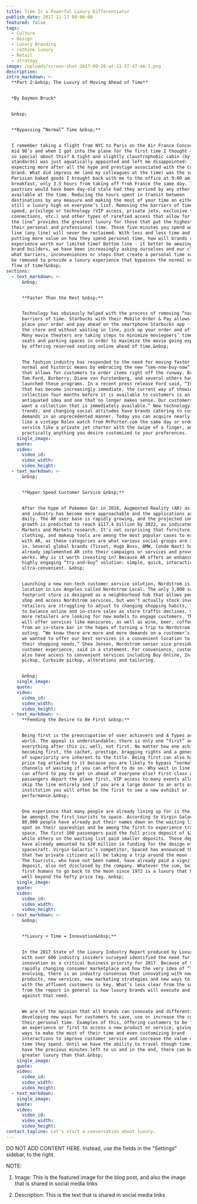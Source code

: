 ```yaml
---
title: Time Is a Powerful Luxury Differentiator
publish_date: 2017-11-17 00:00:00
featured: false
tags:
  - Culture
  - Design
  - Luxury Branding
  - rethink luxury
  - Retail
  - strategy
image: /uploads/screen-shot-2017-09-26-at-11-57-47-am-1.png
description:
intro_markdown: >-
  **Part 2:&nbsp; The Luxury of Moving Ahead of Time**


  *By Daymon Bruck*


  &nbsp;


  **Bypassing “Normal” Time &nbsp;**​


  I remember taking a flight from NYC to Paris on the Air France Concord in the
  mid 90’s and when I got into the plane for the first time I thought – what's
  so special about this? A tight and slightly claustrophobic cabin (by jumbo-jet
  standards) was just aquatically appointed and left me disappointed: I was
  expecting more after all the hype and prestige associated with the Concord
  brand. What did impress me (and my colleagues at the time) was the super fresh
  Parisian baked goods I brought back with me to the office at 9:00 am for
  breakfast, only 3.5 hours from taking off from France the same day. Those same
  pastries would have been day-old stale had they arrived by any other means
  available at the time. Reducing the hours spent in transit between
  destinations by any measure and making the most of your time on either side is
  still a luxury high on everyone’s list. Removing the barriers of time through
  speed, privilege or technology (VIP access, private jets, exclusive travel
  connections, etc.) and other types of rarefied access that allow for “jumping
  the line” provides the greatest luxury for those that put the highest value on
  their personal and professional time. Those five minutes you spend waiting in
  line (any line) will never be reclaimed. With less and less time and people
  putting more value on how they spend personal time, how will brands create
  experience worth our limited time? Bottom line - it better be amazing. As
  brand builders, we have been increasingly asking ourselves and our clients -
  what barriers, inconveniences or steps that create a personal time suck could
  be removed to provide a luxury experience that bypasses the normal or common
  flow of time?&nbsp;
sections:
  - text_markdown: >-
      &nbsp;


      **Faster Than the Rest &nbsp;**


      Technology has obviously helped with the process of removing “normal”
      barriers of time. Starbucks with their Mobile Order & Pay allows you to
      place your order and pay ahead on the smartphone Starbucks app - walk into
      the store and without waiting in line, pick up your order and off you go.
      Many movie theaters are taking steps to minimize moviegoers’ time finding
      seats and parking spaces in order to maximize the movie going experience
      by offering reserved seating online ahead of time.&nbsp;


      The fashion industry has responded to the need for moving faster than
      normal and historic means by embracing the new “see-now-buy-now” approach
      that allows for customers to order items right off the runway. Brands like
      Tom Ford, Burberry, Diane von Furstenberg, and several others have
      launched these programs. In a recent press release Ford said, “In a world
      that has become increasingly immediate, the current way of showing a
      collection four months before it is available to customers is an
      antiquated idea and one that no longer makes sense. Our customers today
      want a collection that is immediately available.” New technology, market
      trends, and changing social attitudes have brands catering to customer
      demands in an unprecedented manner. Today you can acquire nearly any item
      like a vintage Rolex watch from MrPorter.com the same day or order any
      service like a private jet charter with the swipe of a finger, and have
      practically anything you desire customized to your preferences.
    single_image:
    quote:
    video:
      video_id:
      video_width:
      video_height:
  - text_markdown: >-
      &nbsp;


      **Hyper Speed Customer Service &nbsp;**


      After the hype of Pokemon Go! in 2016, Augmented Reality (AR) as a concept
      and industry has become more approachable and the applications are growing
      daily. The AR user base is rapidly growing, and the projected industry
      growth is predicted to reach $117.4 billion by 2022, as indicated by
      Markets and Markets research. It’s not surprising that furniture,
      clothing, and makeup tools are among the most popular cases to experiment
      with AR, as these categories are what various social groups are interested
      in. Several global brands (Tissot, Hugo Boss, BMW, Conde Nast) have
      already implemented AR into their campaigns or services and proved that it
      works. Why is it worth investing in? Because AR offers an enhanced and
      highly engaging “try-and-buy” solution: simple, quick, interactive and
      ultra-convenient. &nbsp;


      Launching a new non-tech customer service solution, Nordstrom is opening a
      location in Los Angeles called Nordstrom Local. The only 3,000 square-foot
      footprint store is designed as a neighborhood hub that allows people to
      shop and access Nordstrom services, but won’t actually stock inventory. As
      retailers are struggling to adjust to changing shopping habits, fighting
      to balance online and in-store sales as store traffic declines, more and
      more retailers are looking for new models to engage customers. The store
      will offer services like manicures, as well as wine, beer, coffee or juice
      from an in-store bar in the hopes of turning a trip to Nordstrom into an
      outing. “We know there are more and more demands on a customer’s time and
      we wanted to offer our best services in a convenient location to meet
      their shopping needs,” Shea Jensen, Nordstrom senior vice president of
      customer experience, said in a statement. For convenience, customers will
      also have access to convenient services including Buy Online, In-Store
      pickup, Curbside pickup, alterations and tailoring.


      &nbsp;
    single_image:
    quote:
    video:
      video_id:
      video_width:
      video_height:
  - text_markdown: >-
      **Feeding the Desire to Be First &nbsp;**


      Being first is the preoccupation of over achievers and A Types around the
      world. The appeal is understandable; there is only one “first” and
      everything after this is, well, not first. No matter how one achieves
      becoming first, the cachet, prestige, bragging rights and a general sense
      of superiority are inherent to the title. Being first can also have a
      price tag attached to it because you are likely to bypass “normal”
      channels of waiting if you can afford to do so. Why wait in line if you
      can afford to pay to get in ahead of everyone else? First class airline
      passengers depart the plane first, VIP access to many events allow you to
      skip the line entirely and if you are a large donor to an arts or cultural
      institution you will often be the first to see a new exhibit or
      performance.&nbsp;


      One experience that many people are already lining up for is the prize to
      be amongst the first tourists to space. According to Virgin Galactic,
      80,000 people have already put their names down on the waiting list for a
      spot on their spaceships and be among the first to experience traveling to
      space. The first 100 passengers paid the full price deposit of $250,000,
      while others on the waiting list paid smaller deposits. These deposits
      have already amounted to $30 million in funding for the design of the
      spacecraft. Virgin Galactic’s competitor, SpaceX has announced this year
      that two private citizens will be taking a trip around the moon in 2018.
      The tourists, who have not been named, have already paid a significant
      deposit, also not disclosed by the company. Whatever the sum, being the
      first humans to go back to the moon since 1972 is a luxury that has value
      well beyond the hefty price tag. &nbsp;
    single_image:
    quote:
    video:
      video_id:
      video_width:
      video_height:
  - text_markdown: >-
      &nbsp;


      **Luxury + Time = Innovation&nbsp;**


      In the 2017 State of the Luxury Industry Report produced by Luxury Daily
      with over 600 industry insiders surveyed identified the need for
      innovation as a critical business priority for 2017. Because of the
      rapidly changing consumer marketplace and how the very idea of “luxury” is
      evolving, there is an industry consensus that innovating with new
      products, new services, new marketing strategies and new ways to engage
      with the affluent customers is key. What’s less clear from the survey and
      from the report in general is how luxury brands will execute and innovate
      against that need.


      We are of the opinion that all brands can innovate and differentiate by
      developing new ways for customers to save, use or increase the control of
      their personal time. Examples of this, offering customers to be first to
      an experience or first to access a new product or service, giving them
      ways to make the most of their time and even customizing brand
      interactions to improve customer service and increase the value of the
      time they spend. Until we have the ability to travel though time, we only
      have the precious minutes left to us and in the end, there can be no
      greater luxury than that.&nbsp;
    single_image:
    quote:
    video:
      video_id:
      video_width:
      video_height:
  - text_markdown:
    single_image:
    quote:
    video:
      video_id:
      video_width:
      video_height:
contact_tagline: Let's start a conversation about luxury.
---
```



DO NOT ADD CONTENT HERE. Instead, use the fields in the "Settings" sidebar, to the right.

NOTE:

1. Image: This is the featured image for the blog post, and also the image that is shared in social media links

2. Description: This is the text that is shared in social media links